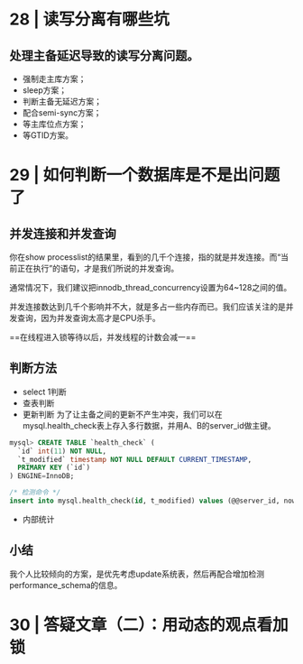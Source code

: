 # 28 | 读写分离有哪些坑
## 处理主备延迟导致的读写分离问题。
- 强制走主库方案；
- sleep方案；
- 判断主备无延迟方案；
- 配合semi-sync方案；
- 等主库位点方案；
- 等GTID方案。

# 29 | 如何判断一个数据库是不是出问题了
## 并发连接和并发查询
你在show processlist的结果里，看到的几千个连接，指的就是并发连接。而“当前正在执行”的语句，才是我们所说的并发查询。

通常情况下，我们建议把innodb_thread_concurrency设置为64~128之间的值。

并发连接数达到几千个影响并不大，就是多占一些内存而已。我们应该关注的是并发查询，因为并发查询太高才是CPU杀手。

==在线程进入锁等待以后，并发线程的计数会减一==

## 判断方法
- select 1判断
- 查表判断
- 更新判断
为了让主备之间的更新不产生冲突，我们可以在mysql.health_check表上存入多行数据，并用A、B的server_id做主键。
```sql
mysql> CREATE TABLE `health_check` (
  `id` int(11) NOT NULL,
  `t_modified` timestamp NOT NULL DEFAULT CURRENT_TIMESTAMP,
  PRIMARY KEY (`id`)
) ENGINE=InnoDB;

/* 检测命令 */
insert into mysql.health_check(id, t_modified) values (@@server_id, now()) on duplicate key update t_modified=now();
```
- 内部统计

## 小结
我个人比较倾向的方案，是优先考虑update系统表，然后再配合增加检测performance_schema的信息。

# 30 | 答疑文章（二）：用动态的观点看加锁